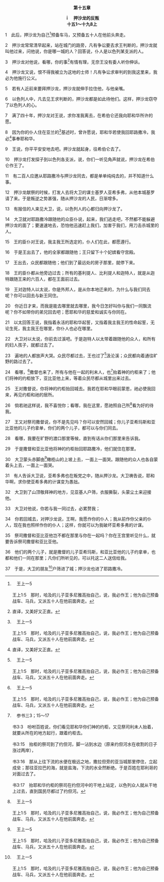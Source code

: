 <p style="text-align:center;font-weight:bold;">第十五章</p>

<p style="text-align:center;font-weight:bold;">ｉ　押沙龙的反叛<br>十五1～十九8上</p>

1　此后，押沙龙为自己[^a]预备车马，又预备五十人在他前头奔走。

[^a]:　王上一5<br><br>王上1:5　那时，哈及的儿子亚多尼雅高抬自己，说，我必作王；他为自己预备战车、马兵，又派五十人在他前面奔走。

2　押沙龙常常清早起来，站在城门的路旁，凡有争讼要去求王判断的，押沙龙就叫他过来，问他说，你是哪一城的人？回答说，仆人是以色列某支派的人。

3　押沙龙对他说，看哪，你的事[^1]有情有理，无奈王没有委人听你伸诉。

[^1]:直译，又美好又正直。

4　押沙龙又说，恨不得我被立为这地的士师！凡有争讼求审判的到我这里来，我必为他施行公义。

5　若有人近前来要拜押沙龙，押沙龙就伸手拉住他，与他亲嘴。

6　以色列人中，凡去见王求判断的，押沙龙都是如此待他们。这样，押沙龙窃夺了以色列人的心。

7　满了四十年，押沙龙对王说，求你准我离去，在希伯仑还我向耶和华所许的愿。

8　因为你的仆人住在亚兰的[^a]基述时，曾许愿说，耶和华若使我回耶路撒冷，我必[^1]事奉耶和华。

[^1]:或，敬拜。

[^a]:　撒下十三38<br><br>撒下13:38　押沙龙逃到基述，在那里住了三年。

9　王说，你平平安安地去吧。押沙龙就起身，往希伯仑去了。

10　押沙龙打发探子到以色列各支派，说，你们一听见角声就说，押沙龙在希伯仑作王了。

11　有二百人应邀从耶路撒冷与押沙龙同去，都是单单纯纯去的，并不知道什么事。

12　押沙龙献祭的时候，打发人去将大卫的谋士基罗人亚希多弗，从他本城基罗请了来。于是叛逆之势甚强，随从押沙龙的人民，日渐增多。

13　有报信的人来见大卫，说，以色列人的心都归向押沙龙了。

14　大卫就对耶路撒冷跟随他的众臣仆说，起来，我们逃走吧，不然都不能躲避押沙龙的面了；要速速地去，恐怕他迅速赶上我们，加害于我们，用刀击杀城里的人。

15　王的臣仆对王说，我主我王所选定的，仆人们在此，都愿遵行。

16　于是王出去了，他的全家都跟随他；王只留下十个妃嫔看守宫殿。

17　王出去，众民都跟随他；他们到了最远处的房子那里，就停下来。

18　王的臣仆都从他旁边过去；所有的基利提人、比利提人和迦特人，就是从迦特跟随王来的六百人，都在王面前过去。

19　王对迦特人以太说，你是外邦人，是从你本地迁来的，为什么与我们同去呢？你可以回去与新王同住。

20　你近日才来，而我是能去哪里就去哪里，我今日怎好叫你与我们一同飘流呢？你不如带你的弟兄回去吧；愿耶和华的慈爱和诚实与你同在。

21　以太回答王说，我指着永活的耶和华起誓，又指着我主我王的性命起誓，无论生死，我主我王在哪里，你仆人也必在哪里。

22　大卫对以太说，你前去过溪吧。于是迦特人以太带着跟随他的众人，和所有的妇人孩子，就都过去了。

23　遍地的人都放声大哭。众民尽都过去，王也过了[^a]汲沦溪；众民都向着通往旷野的路过去了。

[^a]:　王上二37；约十八1<br><br>王上2:37　你当确实地知道，你何日出来过汲沦溪，何日必死；流你血的罪必归到你自己的头上。<br><br>约18:1　耶稣说了这些话，就同门徒出去，过了汲沦溪，在那里有一个园子，祂和门徒进去了。

24　看哪，[^a]撒督也来了，所有与他在一起的利未人，也[^b]抬着神的约柜来了；他们将神的约柜放下，亚比亚他上来，等着众民尽都从城里出来过去。

[^a]:　撒下八17；二十25<br><br>撒下8:17　亚希突的儿子撒督，和亚比亚他的儿子亚希米勒作祭司，西莱雅作书记，<br><br>撒下20:25　示法作书记，撒督和亚比亚他作祭司，

[^b]:　参书三3；15～17<br><br>书3:3　吩咐百姓说，你们看见耶和华你们神的约柜，又见祭司利未人抬着，就要从所在的地方起行，跟着约柜去。<br><br>书3:15　抬柜的祭司到了约但河，脚一沾到水边（原来约但河水在收割的日子涨过两岸），<br><br>书3:16　那从上往下流的水便在极远之地，撒拉但旁的亚当城那里停住，立起成垒；那往亚拉巴的海，就是盐海，下流的水全然断绝。于是百姓在耶利哥的对面过去了。<br><br>书3:17　抬耶和华约柜的祭司在约但河中的干地上站定，以色列众人就从干地上过去，直到国民尽都过了约但河。

25　王对撒督说，你将神的约柜抬回城去。我若在耶和华眼前蒙恩，祂必使我回来，再见约柜和祂的居所。

26　倘若祂这样说，我不喜悦你；看哪，我在这里，愿祂照自己所[^a]看为好的待我。

[^a]:　撒上三18<br><br>撒上3:18　撒母耳就把一切话都告诉了以利，并没有隐瞒。以利说，祂是耶和华，愿祂行自己眼中看为好的。

27　王又对祭司撒督说，你不是先见吗？你可以安然回城；你儿子亚希玛斯和亚比亚他的儿子约拿单，你们的两个儿子，都可以与你们同去。

28　看哪，我要在旷野的渡口那里等候，直到有话从你们那里来告诉我。

29　于是撒督和亚比亚他将神的约柜抬回耶路撒冷，他们就住在那里。

30　大卫蒙头赤脚由[^a]橄榄山的上坡上去，一面上一面哭。跟随他的众人也各自蒙着头上去，一面上一面哭。

[^a]:　路十九37；41；徒一12；亚十四4<br><br>路19:37　当祂临近耶路撒冷，正下橄榄山的时候，全群的门徒因所见过的一切异能，就欢乐起来，大声赞美神，说，<br><br>路19:41　耶稣临近的时候，看见那城，就为她哭泣，说，<br><br>徒1:12　有一座山名叫橄榄山，离耶路撒冷不远，有安息日可走的路程，当下门徒从那里回耶路撒冷去。<br><br>亚14:4　那日，祂的脚必站在耶路撒冷前面东边的橄榄山上；橄榄山必从中间分裂，自东至西成为极大的谷，山的一半向北挪移，一半向南挪移。

31　有人告诉大卫说，亚希多弗也在叛党之中，随从押沙龙。大卫祷告说，耶和华啊，求你使亚希多弗的计谋变为愚拙。

32　大卫到了山顶敬拜神的地方，见亚基人户筛，衣服撕裂，头蒙尘土来迎接他。

33　大卫对他说，你若与我一同过去，必累赘我；

34　你若回城去，对押沙龙说，王啊，我愿作你的仆人；我从前作你父亲的仆人，现在我也照样作你的仆人；这样，你就可以为我破坏亚希多弗的计谋。

35　祭司撒督和亚比亚他岂不都在那里与你在一起吗？你在王宫里听见什么，就要告诉祭司撒督和亚比亚他。

36　他们的两个儿子，就是撒督的儿子亚希玛斯，和亚比亚他的儿子约拿单，也都和他们一同在那里；凡你们所听见的，可以托这二人送信给我。

37　于是，大卫的朋友[^a]户筛进了城；押沙龙也进了耶路撒冷。

[^a]:　代上二七33<br><br>代上27:33　亚希多弗也作王的谋士；亚基人户筛作王的朋友；


